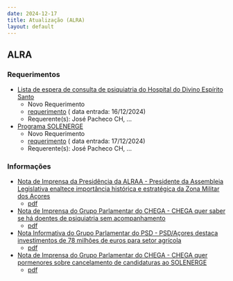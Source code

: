 ```yaml
---
date: 2024-12-17
title: Atualização (ALRA)
layout: default
---
```

## ALRA

### Requerimentos

* [Lista de espera de consulta de psiquiatria do Hospital do Divino Espírito Santo](http://base.alra.pt:82/4DACTION/w_pesquisa_registo/4/8626)
  * Novo Requerimento
  * [requerimento](http://base.alra.pt:82/Doc_Req/XIIIreque225.pdf) ( data entrada: 16/12/2024)
  * Requerente(s): José Pacheco CH, ...
* [Programa SOLENERGE](http://base.alra.pt:82/4DACTION/w_pesquisa_registo/4/8627)
  * Novo Requerimento
  * [requerimento](http://base.alra.pt:82/Doc_Req/XIIIreque226.pdf) ( data entrada: 17/12/2024)
  * Requerente(s): José Pacheco CH, ...

### Informações

* [Nota de Imprensa da Presidência da ALRAA - Presidente da Assembleia Legislativa enaltece importância histórica e estratégica da Zona Militar dos Açores](http://base.alra.pt:82/4DACTION/w_pesquisa_registo/8/20852)
  * [pdf](http://base.alra.pt:82/Doc_Noticias/NI20852.pdf)
* [Nota de Imprensa do Grupo Parlamentar do CHEGA - CHEGA quer saber se há doentes de psiquiatria sem acompanhamento](http://base.alra.pt:82/4DACTION/w_pesquisa_registo/8/20853)
  * [pdf](http://base.alra.pt:82/Doc_Noticias/NI20853.pdf)
* [Nota Informativa do Grupo Parlamentar do PSD - PSD/Açores destaca investimentos de 78 milhões de euros para setor agrícola](http://base.alra.pt:82/4DACTION/w_pesquisa_registo/8/20854)
  * [pdf](http://base.alra.pt:82/Doc_Noticias/NI20854.pdf)
* [Nota de Imprensa do Grupo Parlamentar do CHEGA - CHEGA quer pormenores sobre cancelamento de candidaturas ao SOLENERGE](http://base.alra.pt:82/4DACTION/w_pesquisa_registo/8/20855)
  * [pdf](http://base.alra.pt:82/Doc_Noticias/NI20855.pdf)
